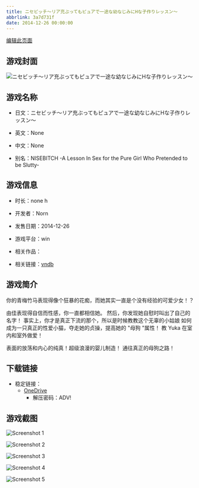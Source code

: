```yaml
---
title: ニセビッチ～リア充ぶってもピュアで一途な幼なじみにHな子作りレッスン～
abbrlink: 3a7d731f
date: 2014-12-26 00:00:00
---
```

[编辑此页面](https://github.com/ACG-3/ADV3-source/blob/main/source/_posts/games/%E3%83%8B%E3%82%BB%E3%83%93%E3%83%83%E3%83%81%EF%BD%9E%E3%83%AA%E3%82%A2%E5%85%85%E3%81%B6%E3%81%A3%E3%81%A6%E3%82%82%E3%83%94%E3%83%A5%E3%82%A2%E3%81%A7%E4%B8%80%E9%80%94%E3%81%AA%E5%B9%BC%E3%81%AA%E3%81%98%E3%81%BF%E3%81%ABH%E3%81%AA%E5%AD%90%E4%BD%9C%E3%82%8A%E3%83%AC%E3%83%83%E3%82%B9%E3%83%B3%EF%BD%9E.md)

## 游戏封面

![ニセビッチ～リア充ぶってもピュアで一途な幼なじみにHな子作りレッスン～](https://pan.timero.xyz/d/onedrive/img_lib_001/%E3%83%8B%E3%82%BB%E3%83%93%E3%83%83%E3%83%81%EF%BD%9E%E3%83%AA%E3%82%A2%E5%85%85%E3%81%B6%E3%81%A3%E3%81%A6%E3%82%82%E3%83%94%E3%83%A5%E3%82%A2%E3%81%A7%E4%B8%80%E9%80%94%E3%81%AA%E5%B9%BC%E3%81%AA%E3%81%98%E3%81%BF%E3%81%ABH%E3%81%AA%E5%AD%90%E4%BD%9C%E3%82%8A%E3%83%AC%E3%83%83%E3%82%B9%E3%83%B3%EF%BD%9E_cover.avif)


## 游戏名称

- 日文：ニセビッチ～リア充ぶってもピュアで一途な幼なじみにHな子作りレッスン～
- 英文：None
- 中文：None

- 别名：NISEBITCH -A Lesson In Sex for the Pure Girl Who Pretended to be Slutty-


## 游戏信息

- 时长：none h
- 开发者：Norn
- 发售日期：2014-12-26
- 游戏平台：win
- 相关作品：

- 相关链接：[vndb](https://vndb.org/v16582)


## 游戏简介

你的青梅竹马表现得像个狂暴的花痴，而她其实一直是个没有经验的可爱少女！？

由佳表现得自信而性感，你一直都相信她。
然后，你发现她自慰时叫出了自己的名字！
事实上，你才是真正下流的那个，所以是时候教教这个无辜的小姑娘
如何成为一只真正的性爱小猫，夺走她的贞操，提高她的 "母狗 "属性！
教 Yuka 在室内和室外做爱！

表面的放荡和内心的纯真！超级浪漫的婴儿制造！
通往真正的母狗之路！




## 下载链接

- 稳定链接：
    - [OneDrive](https://pan.timero.xyz/onedrive/adv_lib_001/%E3%83%8B%E3%82%BB%E3%83%93%E3%83%83%E3%83%81%EF%BD%9E%E3%83%AA%E3%82%A2%E5%85%85%E3%81%B6%E3%81%A3%E3%81%A6%E3%82%82%E3%83%94%E3%83%A5%E3%82%A2%E3%81%A7%E4%B8%80%E9%80%94%E3%81%AA%E5%B9%BC%E3%81%AA%E3%81%98%E3%81%BF%E3%81%ABH%E3%81%AA%E5%AD%90%E4%BD%9C%E3%82%8A%E3%83%AC%E3%83%83%E3%82%B9%E3%83%B3%EF%BD%9E)
        - 解压密码：ADV!



## 游戏截图


![Screenshot 1](https://pan.timero.xyz/d/onedrive/img_lib_001/%E3%83%8B%E3%82%BB%E3%83%93%E3%83%83%E3%83%81%EF%BD%9E%E3%83%AA%E3%82%A2%E5%85%85%E3%81%B6%E3%81%A3%E3%81%A6%E3%82%82%E3%83%94%E3%83%A5%E3%82%A2%E3%81%A7%E4%B8%80%E9%80%94%E3%81%AA%E5%B9%BC%E3%81%AA%E3%81%98%E3%81%BF%E3%81%ABH%E3%81%AA%E5%AD%90%E4%BD%9C%E3%82%8A%E3%83%AC%E3%83%83%E3%82%B9%E3%83%B3%EF%BD%9E_Screenshot_1.avif)

![Screenshot 2](https://pan.timero.xyz/d/onedrive/img_lib_001/%E3%83%8B%E3%82%BB%E3%83%93%E3%83%83%E3%83%81%EF%BD%9E%E3%83%AA%E3%82%A2%E5%85%85%E3%81%B6%E3%81%A3%E3%81%A6%E3%82%82%E3%83%94%E3%83%A5%E3%82%A2%E3%81%A7%E4%B8%80%E9%80%94%E3%81%AA%E5%B9%BC%E3%81%AA%E3%81%98%E3%81%BF%E3%81%ABH%E3%81%AA%E5%AD%90%E4%BD%9C%E3%82%8A%E3%83%AC%E3%83%83%E3%82%B9%E3%83%B3%EF%BD%9E_Screenshot_2.avif)

![Screenshot 3](https://pan.timero.xyz/d/onedrive/img_lib_001/%E3%83%8B%E3%82%BB%E3%83%93%E3%83%83%E3%83%81%EF%BD%9E%E3%83%AA%E3%82%A2%E5%85%85%E3%81%B6%E3%81%A3%E3%81%A6%E3%82%82%E3%83%94%E3%83%A5%E3%82%A2%E3%81%A7%E4%B8%80%E9%80%94%E3%81%AA%E5%B9%BC%E3%81%AA%E3%81%98%E3%81%BF%E3%81%ABH%E3%81%AA%E5%AD%90%E4%BD%9C%E3%82%8A%E3%83%AC%E3%83%83%E3%82%B9%E3%83%B3%EF%BD%9E_Screenshot_3.avif)

![Screenshot 4](https://pan.timero.xyz/d/onedrive/img_lib_001/%E3%83%8B%E3%82%BB%E3%83%93%E3%83%83%E3%83%81%EF%BD%9E%E3%83%AA%E3%82%A2%E5%85%85%E3%81%B6%E3%81%A3%E3%81%A6%E3%82%82%E3%83%94%E3%83%A5%E3%82%A2%E3%81%A7%E4%B8%80%E9%80%94%E3%81%AA%E5%B9%BC%E3%81%AA%E3%81%98%E3%81%BF%E3%81%ABH%E3%81%AA%E5%AD%90%E4%BD%9C%E3%82%8A%E3%83%AC%E3%83%83%E3%82%B9%E3%83%B3%EF%BD%9E_Screenshot_4.avif)

![Screenshot 5](https://pan.timero.xyz/d/onedrive/img_lib_001/%E3%83%8B%E3%82%BB%E3%83%93%E3%83%83%E3%83%81%EF%BD%9E%E3%83%AA%E3%82%A2%E5%85%85%E3%81%B6%E3%81%A3%E3%81%A6%E3%82%82%E3%83%94%E3%83%A5%E3%82%A2%E3%81%A7%E4%B8%80%E9%80%94%E3%81%AA%E5%B9%BC%E3%81%AA%E3%81%98%E3%81%BF%E3%81%ABH%E3%81%AA%E5%AD%90%E4%BD%9C%E3%82%8A%E3%83%AC%E3%83%83%E3%82%B9%E3%83%B3%EF%BD%9E_Screenshot_5.avif)

